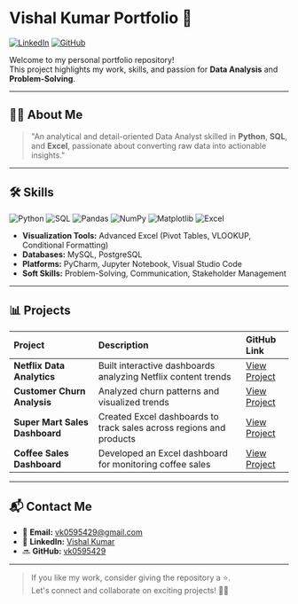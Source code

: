 # Vishal Kumar Portfolio 🚀

[![LinkedIn](https://img.shields.io/badge/LinkedIn-Profile-blue?style=flat-square&logo=linkedin)](https://www.linkedin.com/in/vishal-kumar-ch) 
[![GitHub](https://img.shields.io/badge/GitHub-Profile-black?style=flat-square&logo=github)](https://github.com/vk0595429)

Welcome to my personal portfolio repository!  
This project highlights my work, skills, and passion for **Data Analysis** and **Problem-Solving**.

---

## 🧑‍💻 About Me

> "An analytical and detail-oriented Data Analyst skilled in **Python**, **SQL**, and **Excel**, passionate about converting raw data into actionable insights."

---

## 🛠️ Skills

![Python](https://img.shields.io/badge/Python-3670A0?style=for-the-badge&logo=python&logoColor=white)
![SQL](https://img.shields.io/badge/SQL-005C83?style=for-the-badge&logo=postgresql&logoColor=white)
![Pandas](https://img.shields.io/badge/Pandas-150458?style=for-the-badge&logo=pandas&logoColor=white)
![NumPy](https://img.shields.io/badge/NumPy-013243?style=for-the-badge&logo=numpy&logoColor=white)
![Matplotlib](https://img.shields.io/badge/Matplotlib-11557C?style=for-the-badge&logo=matplotlib&logoColor=white)
![Excel](https://img.shields.io/badge/Excel-217346?style=for-the-badge&logo=microsoft-excel&logoColor=white)

- **Visualization Tools:** Advanced Excel (Pivot Tables, VLOOKUP, Conditional Formatting)
- **Databases:** MySQL, PostgreSQL
- **Platforms:** PyCharm, Jupyter Notebook, Visual Studio Code
- **Soft Skills:** Problem-Solving, Communication, Stakeholder Management

---

## 📊 Projects

| Project | Description | GitHub Link |
|:-------|:------------|:-----------|
| **Netflix Data Analytics** | Built interactive dashboards analyzing Netflix content trends | [View Project](https://github.com/vk0595429/Netflix-Data-Analytics) |
| **Customer Churn Analysis** | Analyzed churn patterns and visualized trends | [View Project](https://github.com/vk0595429/Customer-Churn-Analysis) |
| **Super Mart Sales Dashboard** | Created Excel dashboards to track sales across regions and products | [View Project](https://github.com/vk0595429/Supermart-Sales-Dashboard) |
| **Coffee Sales Dashboard** | Developed an Excel dashboard for monitoring coffee sales | [View Project](https://github.com/vk0595429/Coffee-Shop-Dashboard) |

---

## 📬 Contact Me

- 📧 **Email:** vk0595429@gmail.com
- 🔗 **LinkedIn:** [Vishal Kumar](https://www.linkedin.com/in/vishal-kumar-ch)
- 🔜 **GitHub:** [vk0595429](https://github.com/vk0595429)

---

> If you like my work, consider giving the repository a ⭐.  
> Let's connect and collaborate on exciting projects! 🚀✨
